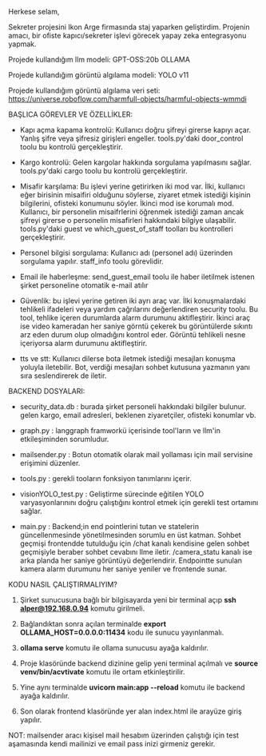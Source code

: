 Herkese selam,

Sekreter projesini Ikon Arge firmasında staj yaparken geliştirdim. Projenin amacı, bir ofiste kapıcı/sekreter işlevi görecek yapay zeka entegrasyonu yapmak.

Projede kullandığım llm modeli: GPT-OSS:20b OLLAMA

Projede kullandığım görüntü algılama modeli: YOLO v11

Projede kullandığım görüntü algılama veri seti: https://universe.roboflow.com/harmfull-objects/harmful-objects-wmmdi

BAŞLICA GÖREVLER VE ÖZELLİKLER:
  
  - Kapı açma kapama kontrolü: Kullanıcı doğru şifreyi girerse kapıyı açar. Yanlış şifre veya şifresiz girişleri engeller. tools.py'daki door_control toolu bu kontrolü gerçekleştirir.
  
  - Kargo kontrolü: Gelen kargolar hakkında sorgulama yapılmasını sağlar. tools.py'daki cargo toolu bu kontrolü gerçekleştirir.
  
  - Misafir karşılama: Bu işlevi yerine getirirken iki mod var. İlki, kullanıcı eğer birisinin misaifiri olduğunu söylerse, ziyaret etmek istediği kişinin bilgilerini, ofisteki konumunu söyler. İkinci mod ise korumalı mod. Kullanıcı, bir personelin misaifrlerini öğrenmek istediği zaman ancak şifreyi girerse o personelin misafirleri hakkındaki bilgiye ulaşabilir.  tools.py'daki guest ve which_guest_of_staff toolları bu kontrolleri gerçekleştirir.
  
  - Personel bilgisi sorgulama: Kullanıcı adı (personel adı) üzerinden sorgulama yapılır. staff_info toolu görevlidir.
  
  - Email ile haberleşme: send_guest_email toolu ile haber iletilmek istenen şirket personeline otomatik e-mail atılır
  
  - Güvenlik: bu işlevi yerine getiren iki ayrı araç var. İlki konuşmalardaki tehlikeli ifadeleri veya yardım çağrılarını değerlendiren security toolu. Bu tool, tehlike içeren durumlarda alarm durumunu aktifleştirir. İkinci araç ise video kameradan her saniye görntü çekerek bu görüntülerde sıkıntı arz eden durum olup olmadığını kontrol eder. Görüntü tehlikeli nesne içeriyorsa alarm durumunu aktifleştirir.

  - tts ve stt: Kullanıcı dilerse bota iletmek istediği mesajları konuşma yoluyla iletebilir. Bot, verdiği mesajları sohbet kutusuna yazmanın yanı sıra seslendirerek de iletir.

BACKEND DOSYALARI:

   - security_data.db : burada şirket personeli hakkındaki bilgiler bulunur. gelen kargo, email adresleri, beklenen ziyaretçiler, ofisteki konumlar vb.
  
   - graph.py : langgraph framworkü içerisinde tool'ların ve llm'in etkileşiminden sorumludur.
  
   - mailsender.py : Botun otomatik olarak mail yollaması için mail servisine erişimini düzenler.
  
   - tools.py : gerekli tooların fonksiyon tanımlarını içerir.
  
   - visionYOLO_test.py : Geliştirme sürecinde eğitilen YOLO varyasyonlarınını doğru çalıştığını kontrol etmek için gerekli test ortamını sağlar.
  
   - main.py : Backend;in end pointlerini tutan ve statelerin güncellenmesinde yönetilmesinden sorumlu en üst katman. Sohbet geçmişi frontendde tutulduğu için /chat kanalı kendisine gelen sohbet geçmişiyle beraber sohbet cevabını llme iletir. /camera_statu kanalı ise arka planda her saniye görüntüyü değerlendirir. Endpointte sunulan kamera alarm durumunu her saniye yeniler ve frontende sunar.

KODU NASIL ÇALIŞTIRMALIYIM?

  1) Şirket sunucusuna bağlı bir bilgisayarda yeni bir terminal açıp **ssh alper@192.168.0.94** komutu girilmeli.

  2) Bağlandıktan sonra açılan terminalde **export OLLAMA_HOST=0.0.0.0:11434** kodu ile sunucu yayınlanmalı.

  3) **ollama serve** komutu ile ollama sunucusu ayağa kaldırılır.

  4) Proje klasöründe backend dizinine gelip yeni terminal açılmalı ve **source venv/bin/acvtivate** komutu ile ortam etkinleştirilir.

  5) Yine aynı terminalde **uvicorn main:app --reload** komutu ile backend ayağa kaldırılır.

  6) Son olarak frontend klasöründe yer alan index.html ile arayüze giriş yapılır. 
 
NOT: mailsender aracı kişisel mail hesabım üzerinden çalıştığı için test aşamasında kendi mailinizi ve email pass inizi girmeniz gerekir. 
